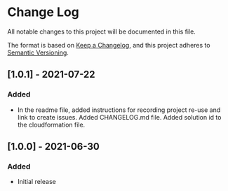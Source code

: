 # Change Log
All notable changes to this project will be documented in this file.

The format is based on [Keep a Changelog](https://keepachangelog.com/en/1.0.0/),
and this project adheres to [Semantic Versioning](https://semver.org/spec/v2.0.0.html).


## [1.0.1] - 2021-07-22
### Added
- In the readme file, added instructions for recording project re-use and link to create issues. Added CHANGELOG.md file. Added solution id to the cloudformation file. 

## [1.0.0] - 2021-06-30
### Added
- Initial release


